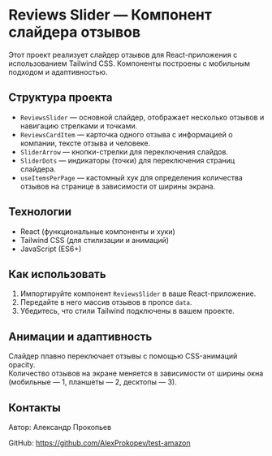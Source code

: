  <h1>Reviews Slider — Компонент слайдера отзывов</h1>

  <p>
    Этот проект реализует слайдер отзывов для React-приложения с использованием Tailwind CSS.
    Компоненты построены с мобильным подходом и адаптивностью.
  </p>

  <h2>Структура проекта</h2>
  <ul>
    <li><code>ReviewsSlider</code> — основной слайдер, отображает несколько отзывов и навигацию стрелками и точками.</li>
    <li><code>ReviewsCardItem</code> — карточка одного отзыва с информацией о компании, тексте отзыва и человеке.</li>
    <li><code>SliderArrow</code> — кнопки-стрелки для переключения слайдов.</li>
    <li><code>SliderDots</code> — индикаторы (точки) для переключения страниц слайдера.</li>
    <li><code>useItemsPerPage</code> — кастомный хук для определения количества отзывов на странице в зависимости от ширины экрана.</li>
  </ul>

  <h2>Технологии</h2>
  <ul>
    <li>React (функциональные компоненты и хуки)</li>
    <li>Tailwind CSS (для стилизации и анимаций)</li>
    <li>JavaScript (ES6+)</li>
  </ul>

  <h2>Как использовать</h2>
  <ol>
    <li>Импортируйте компонент <code>ReviewsSlider</code> в ваше React-приложение.</li>
    <li>Передайте в него массив отзывов в пропсе <code>data</code>.</li>
    <li>Убедитесь, что стили Tailwind подключены в вашем проекте.</li>
  </ol>

  <h2>Анимации и адаптивность</h2>
  <p>
    Слайдер плавно переключает отзывы с помощью CSS-анимаций opacity.<br />
    Количество отзывов на экране меняется в зависимости от ширины окна (мобильные — 1, планшеты — 2, десктопы — 3).
  </p>

  <h2>Контакты</h2>
  <p>Автор: Александр Прокопьев</p>
  <p>GitHub: <a href="https://github.com/AlexProkopev/test-amazon" target="_blank" rel="noopener noreferrer">https://github.com/AlexProkopev/test-amazon</a></p>
